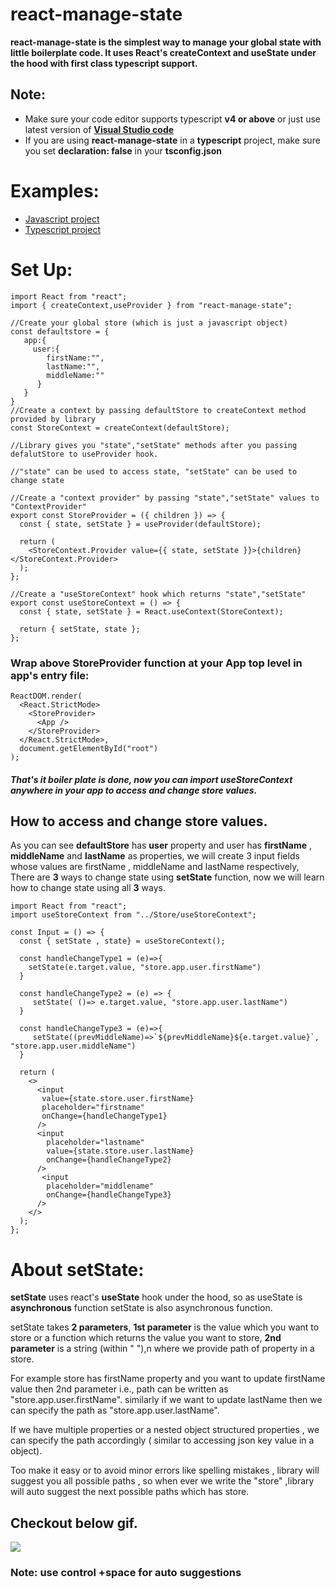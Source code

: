 # react-manage-state

**react-manage-state is the simplest way to manage your global state with little boilerplate code. It uses React's createContext and useState under the hood with first class typescript support.**

## Note:

- Make sure your code editor supports typescript **v4 or above** or just use latest version of **[Visual Studio code](https://code.visualstudio.com/download)**
- If you are using **react-manage-state** in a **typescript** project, make sure you set **declaration: false** in your **tsconfig.json**

# Examples:

- [Javascript project](https://github.com/sai6855/react-manage-state-example-js)
- [Typescript project](https://github.com/sai6855/react-manage-state-example-ts)

# Set Up:

```
import React from "react";
import { createContext,useProvider } from "react-manage-state";

//Create your global store (which is just a javascript object)
const defaultstore = {
   app:{
     user:{
        firstName:"",
        lastName:"",
        middleName:""
      }
   }
}
//Create a context by passing defaultStore to createContext method provided by library
const StoreContext = createContext(defaultStore);

//Library gives you "state","setState" methods after you passing defalutStore to useProvider hook.

//"state" can be used to access state, "setState" can be used to change state

//Create a "context provider" by passing "state","setState" values to "ContextProvider"
export const StoreProvider = ({ children }) => {
  const { state, setState } = useProvider(defaultStore);

  return (
    <StoreContext.Provider value={{ state, setState }}>{children}</StoreContext.Provider>
  );
};

//Create a "useStoreContext" hook which returns "state","setState"
export const useStoreContext = () => {
  const { state, setState } = React.useContext(StoreContext);

  return { setState, state };
};

```

### Wrap above **StoreProvider** function at your App top level in app's entry file:

```
ReactDOM.render(
  <React.StrictMode>
    <StoreProvider>
      <App />
    </StoreProvider>
  </React.StrictMode>,
  document.getElementById("root")
);
```

##### That's it boiler plate is done, now you can import useStoreContext anywhere in your app to access and change store values.

## How to access and change store values.

As you can see **defaultStore** has **user** property and user has **firstName** , **middleName** and **lastName** as properties, we will create 3 input fields whose values are firstName , middleName and lastName respectively, There are **3** ways to change state using **setState** function, now we will learn how to change state using all **3** ways.

```
import React from "react";
import useStoreContext from "../Store/useStoreContext";

const Input = () => {
  const { setState , state} = useStoreContext();

  const handleChangeType1 = (e)=>{
    setState(e.target.value, "store.app.user.firstName")
  }

  const handleChangeType2 = (e) => {
     setState( ()=> e.target.value, "store.app.user.lastName")
  }

  const handleChangeType3 = (e)=>{
     setState((prevMiddleName)=>`${prevMiddleName}${e.target.value}`, "store.app.user.middleName")
  }

  return (
    <>
      <input
       value={state.store.user.firstName}
       placeholder="firstname"
       onChange={handleChangeType1}
      />
      <input
        placeholder="lastname"
        value={state.store.user.lastName}
        onChange={handleChangeType2}
      />
       <input
        placeholder="middlename"
        onChange={handleChangeType3}
      />
    </>
  );
};
```

# About setState:

**setState** uses react's **useState** hook under the hood, so as useState is **asynchronous** function setState is also asynchronous function.

setState takes **2 parameters**, **1st parameter** is the value which you want to store or a function which returns the value you want to store, **2nd parameter** is a string (within " "),n where we provide path of property in a store.

For example store has firstName property and you want to update firstName value then 2nd parameter i.e., path can be written as "store.app.user.firstName". similarly if we want to update lastName then we can specify the path as "store.app.user.lastName".

If we have multiple properties or a nested object structured properties , we can specify the path accordingly ( similar to accessing json key value in a object).

Too make it easy or to avoid minor errors like spelling mistakes , library will suggest you all possible paths , so when ever we write the "store" ,library will auto suggest the next possible paths which has store.

## Checkout below gif.

![](https://media.giphy.com/media/YeVDRNAGifrzBsDbHL/giphy.gif)

### Note: use control +space for auto suggestions
